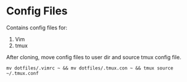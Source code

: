 # Config Files

Contains config files for:

1. Vim
2. tmux

After cloning, move config files to user dir and source tmux config file.

    mv dotfiles/.vimrc ~ && mv dotfiles/.tmux.con ~ && tmux source ~/.tmux.conf
